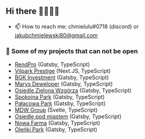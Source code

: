 ## Hi there 👋🤩🙄🎉
- 📫 How to reach me: chmielulu#0718 (discord) or jakubchmielewski80@gmail.com

### 🔐 Some of my projects that can not be open
- [RendPro](https://rend.pro/) (Gatsby, TypeScript)
- [Vilpark Prestige](https://vilparkprestige.com/) (Next.JS, TypeScript)
- [BGK Investment](https://bgkinvestment.pl/) (Gatsby, TypeScript)
- [Marys Deweloper](https://marysdeweloper.pl/) (Gatsby, TypeScript)
- [Osiedle Zielona Wzgórza](https://osiedlemlawa.pl/) (Gatsby, TypeScript)
- [Spokojna Park](https://spokojnapark.pl) (Gatsby, TypeScript)
- [Pałacowa Park](https://palacowapark.pl) (Gatsby, TypeScript)
- [MDW Group](https://mdwgroup.pl) (Svelte, TypeScript)
- [Osiedle pod miastem](https://osiedlepodmiastem.pl/) (Gatsby, TypeScript)
- [Nowa Farma](https://nowa-farma.pl/) (Gatsby, TypeScript)
- [Oleńki Park](https://olenkipark.pl/) (Gatsby, TypeScript)
